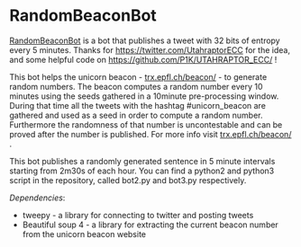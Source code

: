 # RandomBeaconBot
[RandomBeaconBot](https://twitter.com/RandomBeaconBot) is a bot that publishes a tweet with 32 bits of entropy every 5 minutes.
Thanks for https://twitter.com/UtahraptorECC for the idea, and some helpful code on https://github.com/P1K/UTAHRAPTOR_ECC/ !

This bot helps the unicorn beacon - [trx.epfl.ch/beacon/](trx.epfl.ch/beacon/) - to generate random numbers. The beacon computes a random number every 10 minutes using the seeds gathered in a 10minute pre-processing window. During that time all the tweets with the hashtag #unicorn_beacon are gathered and used as a seed in order to compute a random number. Furthermore the randomness of that number is uncontestable and can be proved after the number is published. For more info visit [trx.epfl.ch/beacon/](trx.epfl.ch/beacon/) .

This bot publishes a randomly generated sentence in 5 minute intervals starting from 2m30s of each hour.
You can find a python2 and python3 script in the repository, called bot2.py and bot3.py respectively.


_Dependencies_: 
 - tweepy - a library for connecting to twitter and posting tweets
 - Beautiful soup 4 - a library for extracting the current beacon number from the unicorn beacon website
